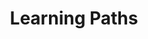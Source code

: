 ---
title: Learning Paths
linkTitle: Learning Paths
description: |
  Learning Paths are designed to enable you to achieve the outcomes that are right for your business by way of a curated learning path. This content provides the "Why?" in the form of strategy content, as well as the "How?" in the form of practical and proven tactical references.
menu:
  main:
    parent: sections
    params:
      split: right
      section: type
    weight: 2
aliases:
- "/patterns"
- "/patterns/api"
- "/patterns/eventing"
- "/outcomes"
- "/outcomes/"
oldPath: "/content/outcomes/_index.md"
tags: []
---